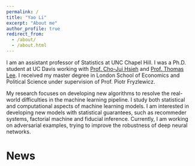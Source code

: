 ```yaml
---
permalink: /
title: "Yao Li"
excerpt: "About me"
author_profile: true
redirect_from: 
  - /about/
  - /about.html
---
```


I am an assistant professor of Statistics at UNC Chapel Hill. I was a Ph.D. student at UC Davis working with [Prof. Cho-Jui Hsieh](http://web.cs.ucla.edu/~chohsieh/index.html) and [Prof. Thomas Lee](https://anson.ucdavis.edu/~tcmlee/). I received my master degree in London School of Economics and Political Science under supervision of Prof. Piotr Fryzlewicz. 

My research focuses on developing new algorithms to resolve the real-world difficulties in the machine learning pipeline. I study both statistical and computational aspects of machine learning models. I am interested in developing new models with statistical guarantees, such as recommeder systems, factorial machine and fiducial inference. Currently, I am working on adversarial examples, trying to improve the robustness of deep neural networks.

News
======
